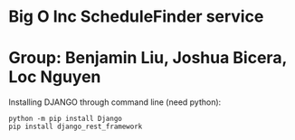 # Big O Inc ScheduleFinder service
# Group: Benjamin Liu, Joshua Bicera, Loc Nguyen

Installing DJANGO through command line (need python):
```
python -m pip install Django
pip install django_rest_framework
```
